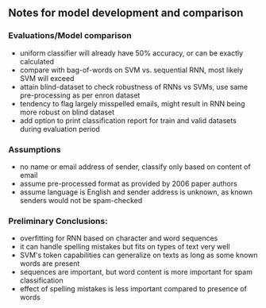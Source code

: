 ## Notes for model development and comparison

### Evaluations/Model comparison
* uniform classifier will already have 50% accuracy, or can be exactly calculated
* compare with bag-of-words on SVM vs. sequential RNN, most likely SVM will exceed
* attain blind-dataset to check robustness of RNNs vs SVMs, use same pre-processing as per enron dataset
* tendency to flag largely misspelled emails, might result in RNN being more robust on blind dataset
* add option to print classification report for train and valid datasets during evaluation period

### Assumptions
* no name or email address of sender, classify only based on content of email
* assume pre-processed format as provided by 2006 paper authors
* assume language is English and sender address is unknown, as known senders would not be spam-checked

### Preliminary Conclusions:
* overfitting for RNN based on character and word sequences
* it can handle spelling mistakes but fits on types of text very well
* SVM's token capabilities can generalize on texts as long as some known words are present
* sequences are important, but word content is more important for spam classification
* effect of spelling mistakes is less important compared to presence of words
